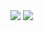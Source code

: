 <img src="https://lanyard.cnrad.dev/api/673477059904929802?idleMessage=probably+sleeping+or+something">
<img src="https://lfm-readme.k1e.io/api?user=pictograms">

